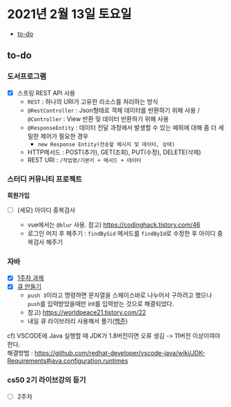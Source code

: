 # 2021년 2월 13일 토요일

- [to-do](#to-do)

## to-do

### 도서프로그램

- [x] 스프링 REST API 사용
  - `REST` : 하나의 URI가 고유한 리소스를 처리하는 방식
  - `@RestController` : Json형태로 객체 데이터를 반환하기 위해 사용 / `@Controller` : View 반환 및 데이터 반환하기 위해 사용
  - `@ResponseEntity` : 데이터 전달 과정에서 발생할 수 있는 예외에 대해 좀 더 세밀한 제어가 필요한 경우
    - `new Response Entity(전송할 메시지 및 데이터, 상태)`
  - HTTP메서드 : POST(추가), GET(조회), PUT(수정), DELETE(삭제)
  - REST URI : `/작업명/기본키 + 메서드 + 데이터`

### 스터디 커뮤니티 프로젝트

**회원가입**

- [ ] (세모) 아이디 중복검사

  - vue에서는 `@blur` 사용. 참고) <https://codinghack.tistory.com/46>
  - 로그인 머지 후 해주기 : `findBySid` 메서드를 `findById`로 수정한 후 아이디 중복검사 해주기

### 자바

- [x] [1주차 과제](https://github.com/kimmy100b/TIL/blob/master/Java/live-study/week-1.md)
- [x] [큐 만들기](https://github.com/kimmy100b/TIL/blob/master/Java/data-structure/Queue1.java)
  - `push 3`이라고 명령하면 문자열을 스페이스바로 나누어서 구하려고 했으나 `push`를 입력받았을때만 int를 입력받는 것으로 해결되었다.
  - 참고) <https://worldpeace21.tistory.com/22>
  - 내일 큐 라이브러리 사용해서 풀기([백준](https://www.acmicpc.net/problem/10845))

cf) VSCODE에 Java 실행할 때 JDK가 1.8버전이면 오류 생김 -> 11버전 이상이여야한다.<br>
해결방법 : <https://github.com/redhat-developer/vscode-java/wiki/JDK-Requirements#java.configuration.runtimes>

### cs50 2기 라이브강의 듣기

- [ ] 2주차
